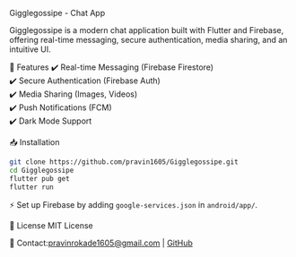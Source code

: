 

Gigglegossipe - Chat App 

Gigglegossipe is a modern chat application built with Flutter and Firebase, offering real-time messaging, secure authentication, media sharing, and an intuitive UI.  

 🚀 Features
✔️ Real-time Messaging (Firebase Firestore)  
✔️ Secure Authentication (Firebase Auth)  
✔️ Media Sharing (Images, Videos)  
✔️ Push Notifications (FCM)  
✔️ Dark Mode Support  

 

📥 Installation
```sh
git clone https://github.com/pravin1605/Gigglegossipe.git
cd Gigglegossipe
flutter pub get
flutter run
```
⚡ Set up Firebase by adding `google-services.json` in `android/app/`.  

📜 License
MIT License  

📩 Contact:pravinrokade1605@gmail.com | [GitHub](https://github.com/pravin1605)  

